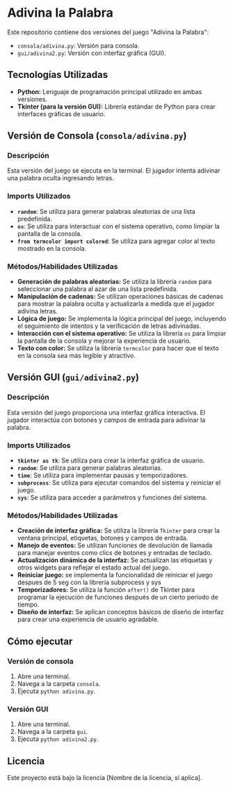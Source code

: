 # Adivina la Palabra

Este repositorio contiene dos versiones del juego "Adivina la Palabra":

* `consola/adivina.py`: Versión para consola.
* `gui/adivina2.py`: Versión con interfaz gráfica (GUI).

## Tecnologías Utilizadas

* **Python:** Lenguaje de programación principal utilizado en ambas versiones.
* **Tkinter (para la versión GUI):** Librería estándar de Python para crear interfaces gráficas de usuario.

## Versión de Consola (`consola/adivina.py`)

### Descripción

Esta versión del juego se ejecuta en la terminal. El jugador intenta adivinar una palabra oculta ingresando letras.

### Imports Utilizados

* **`random`**: Se utiliza para generar palabras aleatorias de una lista predefinida.
* **`os`**: Se utiliza para interactuar con el sistema operativo, como limpiar la pantalla de la consola.
* **`from termcolor import colored`**: Se utiliza para agregar color al texto mostrado en la consola.

### Métodos/Habilidades Utilizadas

* **Generación de palabras aleatorias:** Se utiliza la librería `random` para seleccionar una palabra al azar de una lista predefinida.
* **Manipulación de cadenas:** Se utilizan operaciones básicas de cadenas para mostrar la palabra oculta y actualizarla a medida que el jugador adivina letras.
* **Lógica de juego:** Se implementa la lógica principal del juego, incluyendo el seguimiento de intentos y la verificación de letras adivinadas.
* **Interacción con el sistema operativo:** Se utiliza la librería `os` para limpiar la pantalla de la consola y mejorar la experiencia de usuario.
* **Texto con color:** Se utiliza la librería `termcolor` para hacer que el texto en la consola sea más legible y atractivo.

## Versión GUI (`gui/adivina2.py`)

### Descripción

Esta versión del juego proporciona una interfaz gráfica interactiva. El jugador interactúa con botones y campos de entrada para adivinar la palabra.

### Imports Utilizados

* **`tkinter as tk`**: Se utiliza para crear la interfaz gráfica de usuario.
* **`random`**: Se utiliza para generar palabras aleatorias.
* **`time`**: Se utiliza para implementar pausas y temporizadores.
* **`subprocess`**: Se utiliza para ejecutar comandos del sistema y reiniciar el juego.
* **`sys`**: Se utiliza para acceder a parámetros y funciones del sistema.

### Métodos/Habilidades Utilizadas

* **Creación de interfaz gráfica:** Se utiliza la librería `Tkinter` para crear la ventana principal, etiquetas, botones y campos de entrada.
* **Manejo de eventos:** Se utilizan funciones de devolución de llamada para manejar eventos como clics de botones y entradas de teclado.
* **Actualización dinámica de la interfaz:** Se actualizan las etiquetas y otros widgets para reflejar el estado actual del juego.
* **Reiniciar juego:** se implementa la funcionalidad de reiniciar el juego despues de 5 seg con la libreria subprocess y sys
* **Temporizadores:** Se utiliza la función `after()` de Tkinter para programar la ejecución de funciones después de un cierto período de tiempo.
* **Diseño de interfaz:** Se aplican conceptos básicos de diseño de interfaz para crear una experiencia de usuario agradable.

## Cómo ejecutar

### Versión de consola

1.  Abre una terminal.
2.  Navega a la carpeta `consola`.
3.  Ejecuta `python adivina.py`.

### Versión GUI

1.  Abre una terminal.
2.  Navega a la carpeta `gui`.
3.  Ejecuta `python adivina2.py`.

## Licencia

Este proyecto está bajo la licencia [Nombre de la licencia, si aplica].
